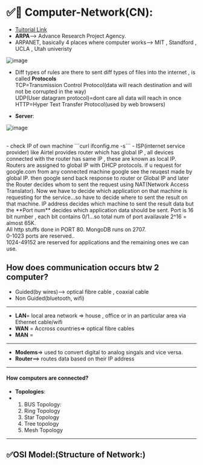 # ✅🚀 Computer-Network(CN):
- [Tuitorial Link](https://youtu.be/IPvYjXCsTg8?si=w90vZx10j3cGVEMq)
- **ARPA**--> Advance Research Project Agency.
- ARPANET, basically 4 places where computer works--> MIT , Standford , UCLA , Utah univeristy

![image](https://github.com/Mrjoy832/Computer-Network/assets/77873383/6201af21-917f-4ad7-8aa6-f8cc8485365f)

- Diff types of rules are there to sent diff types of files into the internet , is called **Protocols**<br>
TCP=Transmission Control Protocol(data will reach destination and will not be corrupted in the way)<br>
UDP(User datagram protocol)=dont care all data will reach in once<br>
HTTP=Hyper Text Transfer Protocol(used by web browsers)

- **Server**:

![image](https://github.com/Mrjoy832/Computer-Network/assets/77873383/531e7628-d137-4794-be89-9f2fb9b87b59)

<br>
-  check IP of own machine ```curl ifconfig.me -s```
- ISP(internet service provider) like Airtel provides router which has global IP , all devices connected with the router has same IP , these are known as local IP. Routers are assigned to global IP with DHCP protocols. if u request for google.com from any connected machine google see the reuqest made by global IP. then google send back response to router or Global IP and later the Router decides whom to sent the request using NAT(Network Access Translator). Now we have to decide which application on that machine is requesting for the service...so have to decide where to sent the result on that machine. IP address decides which machine to sent the result data but the **Port num**  decides which application data should be sent. Port is 16 bit number , each bit contains 0/1...so total num of port availavale 2^16 = almost 65K. 
<br>All http stuffs done in PORT 80. MongoDB runs on 2707. <br>
0-1023 ports are reserved..<br>
1024-49152 are reserved for applications and the remaining ones we can use. <br>

## How does communication occurs btw 2 computer?
- Guided(by wires)--> optical fibre cable , coaxial cable
- Non Guided(bluetooth, wifi)

---

- **LAN**= local area network => house , office or in an particular area via Ethernet cable/wifi
- **WAN** = Accross countries=> optical fibre cables
- **MAN** = 

---
 - **Modems**=> used to convert digital to analog singals and vice versa.
 - **Router**==> routes data based on their IP address
---
#### How computers are connected?
- **Topologies**:
- 1. BUS Topology:
  2. Ring Topology
  3. Star Topology
  4. Tree topology
  5. Mesh Topology
   
---

## ✅OSI Model:(Structure of Network:)


